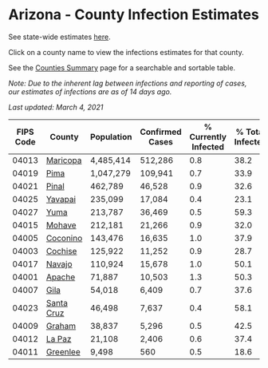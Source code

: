 # Arizona - County Infection Estimates

See state-wide estimates [here](/infections/us-az).

Click on a county name to view the infections estimates for that county.

See the [Counties Summary](/infections/summary-counties) page for a searchable and sortable table.

*Note: Due to the inherent lag between infections and reporting of cases, our estimates of infections are as of 14 days ago.*

*Last updated: March 4, 2021*

|   FIPS Code |                   County |   Population |   Confirmed Cases |   % Currently Infected |   % Total Infected |
|-------------|--------------------------|--------------|-------------------|------------------------|--------------------|
|       04013 |     [Maricopa](maricopa) |    4,485,414 |           512,286 |                    0.8 |               38.2 |
|       04019 |             [Pima](pima) |    1,047,279 |           109,941 |                    0.7 |               33.9 |
|       04021 |           [Pinal](pinal) |      462,789 |            46,528 |                    0.9 |               32.6 |
|       04025 |       [Yavapai](yavapai) |      235,099 |            17,084 |                    0.4 |               23.1 |
|       04027 |             [Yuma](yuma) |      213,787 |            36,469 |                    0.5 |               59.3 |
|       04015 |         [Mohave](mohave) |      212,181 |            21,266 |                    0.9 |               32.0 |
|       04005 |     [Coconino](coconino) |      143,476 |            16,635 |                    1.0 |               37.9 |
|       04003 |       [Cochise](cochise) |      125,922 |            11,252 |                    0.9 |               28.7 |
|       04017 |         [Navajo](navajo) |      110,924 |            15,678 |                    1.0 |               50.1 |
|       04001 |         [Apache](apache) |       71,887 |            10,503 |                    1.3 |               50.3 |
|       04007 |             [Gila](gila) |       54,018 |             6,409 |                    0.7 |               37.6 |
|       04023 | [Santa Cruz](santa-cruz) |       46,498 |             7,637 |                    0.4 |               58.1 |
|       04009 |         [Graham](graham) |       38,837 |             5,296 |                    0.5 |               42.5 |
|       04012 |         [La Paz](la-paz) |       21,108 |             2,406 |                    0.6 |               37.4 |
|       04011 |     [Greenlee](greenlee) |        9,498 |               560 |                    0.5 |               18.6 |